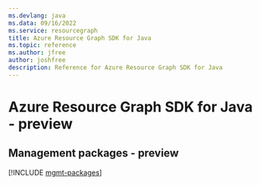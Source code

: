 ```yaml
---
ms.devlang: java
ms.data: 09/16/2022
ms.service: resourcegraph
title: Azure Resource Graph SDK for Java
ms.topic: reference
ms.author: jfree
author: joshfree
description: Reference for Azure Resource Graph SDK for Java
---
```

# Azure Resource Graph SDK for Java - preview

## Management packages - preview
[!INCLUDE [mgmt-packages](resource-graph-mgmt-index.md)]